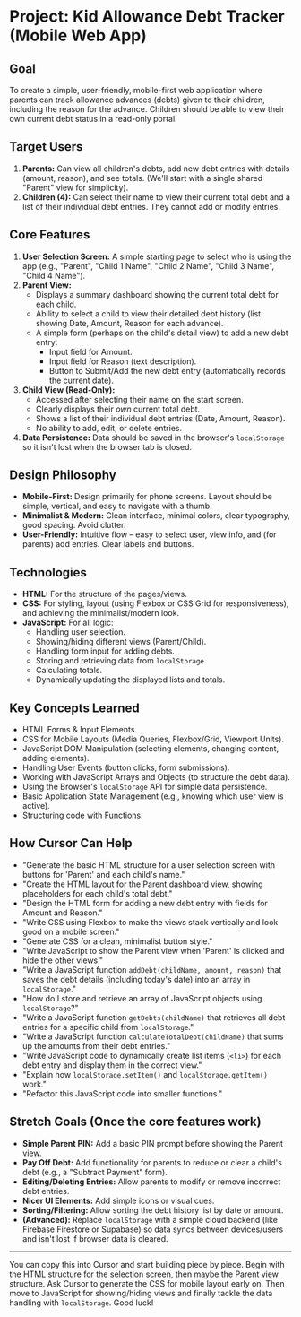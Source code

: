 # Project: Kid Allowance Debt Tracker (Mobile Web App)

## Goal
To create a simple, user-friendly, mobile-first web application where parents can track allowance advances (debts) given to their children, including the reason for the advance. Children should be able to view their own current debt status in a read-only portal.

## Target Users
1.  **Parents:** Can view all children's debts, add new debt entries with details (amount, reason), and see totals. (We'll start with a single shared "Parent" view for simplicity).
2.  **Children (4):** Can select their name to view their current total debt and a list of their individual debt entries. They cannot add or modify entries.

## Core Features
1.  **User Selection Screen:** A simple starting page to select who is using the app (e.g., "Parent", "Child 1 Name", "Child 2 Name", "Child 3 Name", "Child 4 Name").
2.  **Parent View:**
    * Displays a summary dashboard showing the current total debt for each child.
    * Ability to select a child to view their detailed debt history (list showing Date, Amount, Reason for each advance).
    * A simple form (perhaps on the child's detail view) to add a new debt entry:
        * Input field for Amount.
        * Input field for Reason (text description).
        * Button to Submit/Add the new debt entry (automatically records the current date).
3.  **Child View (Read-Only):**
    * Accessed after selecting their name on the start screen.
    * Clearly displays their *own* current total debt.
    * Shows a list of their individual debt entries (Date, Amount, Reason).
    * No ability to add, edit, or delete entries.
4.  **Data Persistence:** Data should be saved in the browser's `localStorage` so it isn't lost when the browser tab is closed.

## Design Philosophy
* **Mobile-First:** Design primarily for phone screens. Layout should be simple, vertical, and easy to navigate with a thumb.
* **Minimalist & Modern:** Clean interface, minimal colors, clear typography, good spacing. Avoid clutter.
* **User-Friendly:** Intuitive flow – easy to select user, view info, and (for parents) add entries. Clear labels and buttons.

## Technologies
* **HTML:** For the structure of the pages/views.
* **CSS:** For styling, layout (using Flexbox or CSS Grid for responsiveness), and achieving the minimalist/modern look.
* **JavaScript:** For all logic:
    * Handling user selection.
    * Showing/hiding different views (Parent/Child).
    * Handling form input for adding debts.
    * Storing and retrieving data from `localStorage`.
    * Calculating totals.
    * Dynamically updating the displayed lists and totals.

## Key Concepts Learned
* HTML Forms & Input Elements.
* CSS for Mobile Layouts (Media Queries, Flexbox/Grid, Viewport Units).
* JavaScript DOM Manipulation (selecting elements, changing content, adding elements).
* Handling User Events (button clicks, form submissions).
* Working with JavaScript Arrays and Objects (to structure the debt data).
* Using the Browser's `localStorage` API for simple data persistence.
* Basic Application State Management (e.g., knowing which user view is active).
* Structuring code with Functions.

## How Cursor Can Help
* "Generate the basic HTML structure for a user selection screen with buttons for 'Parent' and each child's name."
* "Create the HTML layout for the Parent dashboard view, showing placeholders for each child's total debt."
* "Design the HTML form for adding a new debt entry with fields for Amount and Reason."
* "Write CSS using Flexbox to make the views stack vertically and look good on a mobile screen."
* "Generate CSS for a clean, minimalist button style."
* "Write JavaScript to show the Parent view when 'Parent' is clicked and hide the other views."
* "Write a JavaScript function `addDebt(childName, amount, reason)` that saves the debt details (including today's date) into an array in `localStorage`."
* "How do I store and retrieve an array of JavaScript objects using `localStorage`?"
* "Write a JavaScript function `getDebts(childName)` that retrieves all debt entries for a specific child from `localStorage`."
* "Write a JavaScript function `calculateTotalDebt(childName)` that sums up the amounts from their debt entries."
* "Write JavaScript code to dynamically create list items (`<li>`) for each debt entry and display them in the correct view."
* "Explain how `localStorage.setItem()` and `localStorage.getItem()` work."
* "Refactor this JavaScript code into smaller functions."

## Stretch Goals (Once the core features work)
* **Simple Parent PIN:** Add a basic PIN prompt before showing the Parent view.
* **Pay Off Debt:** Add functionality for parents to reduce or clear a child's debt (e.g., a "Subtract Payment" form).
* **Editing/Deleting Entries:** Allow parents to modify or remove incorrect debt entries.
* **Nicer UI Elements:** Add simple icons or visual cues.
* **Sorting/Filtering:** Allow sorting the debt history list by date or amount.
* **(Advanced):** Replace `localStorage` with a simple cloud backend (like Firebase Firestore or Supabase) so data syncs between devices/users and isn't lost if browser data is cleared.

---

You can copy this into Cursor and start building piece by piece. Begin with the HTML structure for the selection screen, then maybe the Parent view structure. Ask Cursor to generate the CSS for mobile layout early on. Then move to JavaScript for showing/hiding views and finally tackle the data handling with `localStorage`. Good luck!